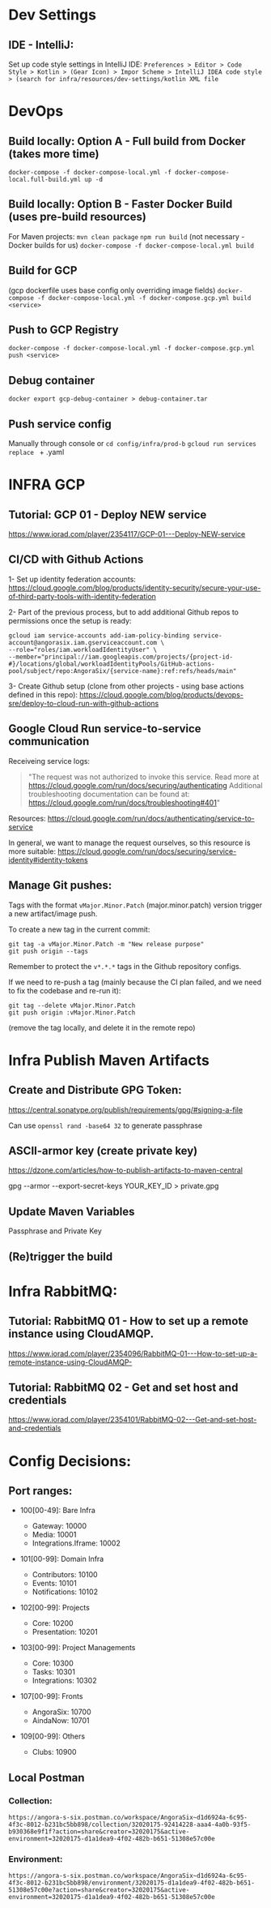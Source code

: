 # Dev Settings

## IDE - IntelliJ:
Set up code style settings in IntelliJ IDE:
`Preferences > Editor > Code Style > Kotlin > (Gear Icon) > Impor Scheme > IntelliJ IDEA code style > (search for infra/resources/dev-settings/kotlin XML file`

# DevOps

## Build locally: Option A - Full build from Docker (takes more time)
`docker-compose -f docker-compose-local.yml -f docker-compose-local.full-build.yml up -d`

## Build locally: Option B - Faster Docker Build (uses pre-build resources)
For Maven projects:
`mvn clean package`
`npm run build` (not necessary - Docker builds for us)
`docker-compose -f docker-compose-local.yml build`

## Build for GCP
(gcp dockerfile uses base config only overriding image fields)
`docker-compose -f docker-compose-local.yml -f docker-compose.gcp.yml build <service>`

## Push to GCP Registry
`docker-compose -f docker-compose-local.yml -f docker-compose.gcp.yml push <service>`

## Debug container
`docker export gcp-debug-container > debug-container.tar`

## Push service config
Manually through console or 
`cd config/infra/prod-b`
`gcloud run services replace ` + <service>.yaml

# INFRA GCP

## Tutorial: GCP 01 - Deploy NEW service
https://www.iorad.com/player/2354117/GCP-01---Deploy-NEW-service

## CI/CD with Github Actions

1- Set up identity federation accounts:
https://cloud.google.com/blog/products/identity-security/secure-your-use-of-third-party-tools-with-identity-federation

2- Part of the previous process, but to add additional Github repos to permissions once the setup is ready:

```
gcloud iam service-accounts add-iam-policy-binding service-account@angorasix.iam.gserviceaccount.com \
--role="roles/iam.workloadIdentityUser" \
--member="principal://iam.googleapis.com/projects/{project-id-#}/locations/global/workloadIdentityPools/GitHub-actions-pool/subject/repo:AngoraSix/{service-name}:ref:refs/heads/main"
```

3- Create Github setup (clone from other projects - using base actions defined in this repo):
https://cloud.google.com/blog/products/devops-sre/deploy-to-cloud-run-with-github-actions

## Google Cloud Run service-to-service communication

Receiveing service logs:

> "The request was not authorized to invoke this service. Read more at https://cloud.google.com/run/docs/securing/authenticating Additional troubleshooting documentation can be found at: https://cloud.google.com/run/docs/troubleshooting#401"

Resources: 
https://cloud.google.com/run/docs/authenticating/service-to-service

In general, we want to manage the request ourselves, so this resource is more suitable:
https://cloud.google.com/run/docs/securing/service-identity#identity-tokens

## Manage Git pushes:
Tags with the format `vMajor.Minor.Patch` (major.minor.patch) version trigger a new artifact/image push.

To create a new tag in the current commit:
```
git tag -a vMajor.Minor.Patch -m "New release purpose"
git push origin --tags
```

Remember to protect the `v*.*.*` tags in the Github repository configs.

If we need to re-push a tag (mainly because the CI plan failed, and we need to fix the codebase and re-run it):
```
git tag --delete vMajor.Minor.Patch
git push origin :vMajor.Minor.Patch
```
(remove the tag locally, and delete it in the remote repo)

# Infra Publish Maven Artifacts

## Create and Distribute GPG Token:
https://central.sonatype.org/publish/requirements/gpg/#signing-a-file

Can use `openssl rand -base64 32` to generate passphrase

## ASCII-armor key (create private key)
https://dzone.com/articles/how-to-publish-artifacts-to-maven-central

gpg --armor --export-secret-keys YOUR_KEY_ID > private.gpg

## Update Maven Variables
Passphrase and Private Key

## (Re)trigger the build

# Infra RabbitMQ:

## Tutorial: RabbitMQ 01 - How to set up a remote instance using CloudAMQP.
https://www.iorad.com/player/2354096/RabbitMQ-01---How-to-set-up-a-remote-instance-using-CloudAMQP-

## Tutorial: RabbitMQ 02 - Get and set host and credentials
https://www.iorad.com/player/2354101/RabbitMQ-02---Get-and-set-host-and-credentials

# Config Decisions:

## Port ranges:

* 100[00-49]: Bare Infra
    * Gateway: 10000
    * Media: 10001
    * Integrations.Iframe: 10002

* 101[00-99]: Domain Infra
    * Contributors: 10100
    * Events: 10101
    * Notifications: 10102

* 102[00-99]: Projects
    * Core: 10200
    * Presentation: 10201

* 103[00-99]: Project Managements
    * Core: 10300
    * Tasks: 10301
    * Integrations: 10302

* 107[00-99]: Fronts
    * AngoraSix: 10700
    * AindaNow: 10701

* 109[00-99]: Others
    * Clubs: 10900

## Local Postman
### Collection:
`https://angora-s-six.postman.co/workspace/AngoraSix~d1d6924a-6c95-4f3c-8012-b231bc5bb898/collection/32020175-92414228-aaa4-4a0b-93f5-b930368e9f1f?action=share&creator=32020175&active-environment=32020175-d1a1dea9-4f02-482b-b651-51308e57c00e`

### Environment:
`https://angora-s-six.postman.co/workspace/AngoraSix~d1d6924a-6c95-4f3c-8012-b231bc5bb898/environment/32020175-d1a1dea9-4f02-482b-b651-51308e57c00e?action=share&creator=32020175&active-environment=32020175-d1a1dea9-4f02-482b-b651-51308e57c00e`